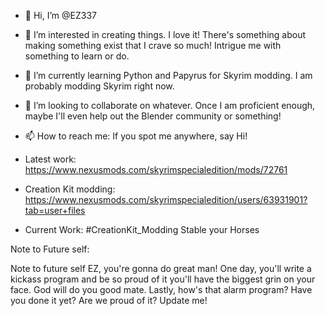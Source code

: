- 👋 Hi, I’m @EZ337
- 👀 I’m interested in creating things. I love it! There's something about making something exist that I crave so much! Intrigue me with something to learn or do.
- 🌱 I’m currently learning Python and Papyrus for Skyrim modding. I am probably modding Skyrim right now.
- 💞️ I’m looking to collaborate on whatever. Once I am proficient enough, maybe I'll even help out the Blender community or something!
- 📫 How to reach me: If you spot me anywhere, say Hi!

- Latest work: https://www.nexusmods.com/skyrimspecialedition/mods/72761
- Creation Kit modding: https://www.nexusmods.com/skyrimspecialedition/users/63931901?tab=user+files
- Current Work: #CreationKit_Modding Stable your Horses


Note to Future self:

Note to future self EZ, you're gonna do great man! One day, you'll write a kickass program and be so proud of it you'll have the biggest grin on your face. God will do you good mate. Lastly, how's that alarm program? Have you done it yet? Are we proud of it? Update me!
<!---
EZ337/EZ337 is a ✨ special ✨ repository because its `README.md` (this file) appears on your GitHub profile.
You can click the Preview link to take a look at your changes.
--->
